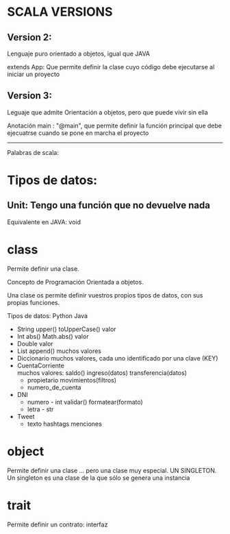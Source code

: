 # SCALA VERSIONS 

## Version 2: 

Lenguaje puro orientado a objetos, igual que JAVA

extends App: Que permite definir la clase cuyo código debe ejecutarse 
             al iniciar un proyecto

## Version 3: 

Leguaje que admite Orientación a objetos, pero que puede vivir sin ella

Anotación main : "@main", que permite definir la función principal que 
                 debe ejecuatrse cuando se pone en marcha el proyecto

---

Palabras de scala:

# Tipos de datos:

## Unit: Tengo una función que no devuelve nada
Equivalente en JAVA: void

# class

Permite definir una clase.

Concepto de Programación Orientada a objetos.

Una clase os permite definir vuestros propios tipos de datos, 
   con sus propias funciones.
  
Tipos de datos:     Python          Java
- String            upper()         toUpperCase()
    valor   
- Int               abs()           Math.abs()
    valor
- Double
    valor
- List              append()
    muchos valores
- Diccionario
    muchos valores, cada uno identificado por una clave (KEY)
- CuentaCorriente       
    muchos valores:     saldo()     ingreso(datos)  transferencia(datos)
    - propietario       movimientos(filtros)
    - numero_de_cuenta
- DNI                   
    - numero - int      validar()       formatear(formato)
    - letra  - str
- Tweet
    - texto             hashtags        menciones

# object 

Permite definir una clase 
    ... pero una clase muy especial. UN SINGLETON.
Un singleton es una clase de la que sólo se genera una instancia
    

# trait

Permite definir un contrato: interfaz




